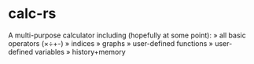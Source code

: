 # calc-rs
A multi-purpose calculator including (hopefully at some point):
» all basic operators (×÷+-)
» indices
» graphs
» user-defined functions
» user-defined variables
» history+memory
